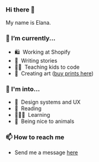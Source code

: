 ### Hi there 👋

My name is Elana.

### 🔭 I’m currently...
- 🛍 &nbsp;Working at Shopify
- 📝 &nbsp;Writing stories
- 🧑‍🏫 &nbsp;Teaching kids to code
- 🎨 &nbsp;Creating art ([buy prints here](https://veryuniqueart.com/collections/elanas-art))

### 🤩 I'm into... 
- 💙 &nbsp;Design systems and UX
- 📖 &nbsp;Reading
- 👩🏻‍🎓 &nbsp;Learning
- 🐷 &nbsp;Being nice to animals

### 📫 How to reach me
  - Send me a message [here](https://www.elanakopelevich.com/connect)
